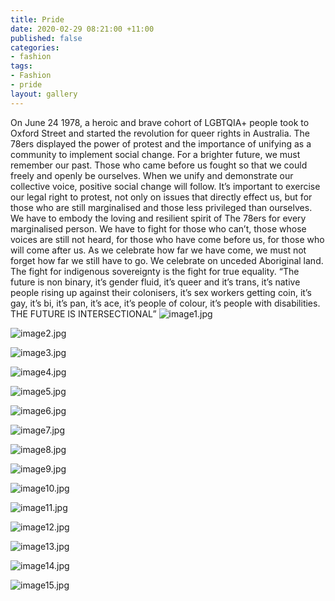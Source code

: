 ```yaml
---
title: Pride
date: 2020-02-29 08:21:00 +11:00
published: false
categories:
- fashion
tags:
- Fashion
- pride
layout: gallery
---
```


On June 24 1978, a heroic and brave cohort of LGBTQIA+ people took to Oxford Street and
started the revolution for queer rights in Australia. The 78ers displayed the power of protest and
the importance of unifying as a community to implement social change.
For a brighter future, we must remember our past. Those who came before us fought so that we
could freely and openly be ourselves.
When we unify and demonstrate our collective voice, positive social change will follow.
It’s important to exercise our legal right to protest, not only on issues that directly effect us, but
for those who are still marginalised and those less privileged than ourselves.
We have to embody the loving and resilient spirit of The 78ers for every marginalised person.
We have to fight for those who can’t, those whose voices are still not heard, for those who have
come before us, for those who will come after us.
As we celebrate how far we have come, we must not forget how far we still have to go.
We celebrate on unceded Aboriginal land. The fight for indigenous sovereignty is the fight for
true equality.
“The future is non binary, it’s gender fluid, it’s queer and it’s trans, it’s native people rising up
against their colonisers, it’s sex workers getting coin, it’s gay, it’s bi, it’s pan, it’s ace, it’s people
of colour, it’s people with disabilities. THE FUTURE IS INTERSECTIONAL”
![image1.jpg](/uploads/image1.jpg)

![image2.jpg](/uploads/image2.jpg)

![image3.jpg](/uploads/image3.jpg)

![image4.jpg](/uploads/image4.jpg)

![image5.jpg](/uploads/image5.jpg)

![image6.jpg](/uploads/image6.jpg)

![image7.jpg](/uploads/image7.jpg)

![image8.jpg](/uploads/image8.jpg)

![image9.jpg](/uploads/image9.jpg)

![image10.jpg](/uploads/image10.jpg)

![image11.jpg](/uploads/image11.jpg)

![image12.jpg](/uploads/image12.jpg)

![image13.jpg](/uploads/image13.jpg)

![image14.jpg](/uploads/image14.jpg)

![image15.jpg](/uploads/image15.jpg)


